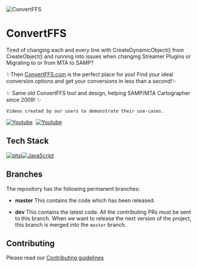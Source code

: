 ![ConvertFFS](https://cloud.piyush.ovh/index.php/s/GQKmKRqt2zDY5AB/preview)

# ConvertFFS

Tired of changing each and every line with CreateDynamicObject() from CreateObject() and running into issues when changing Streamer Plugins or Migrating to or from MTA to SAMP?

✨Then [ConvertFFS.com](https://www.convertffs.com/) is the perfect place for you! Find your ideal conversion options and get your conversions in less than a second!✨ 

✨ Same old ConvertFFS tool and design, helping SAMP/MTA Cartographer since 2009! ✨
  
`Videos created by our users to demonstrate their use-cases.`

[![Youtube](https://img.shields.io/badge/Youtube-FF4747?style=for-the-badge&logo=youtube&logoColor=white)](https://www.youtube.com/results?search_query=convertffs&sp=QgIIAQ%253D%253D)&nbsp; [![Youtube](https://img.shields.io/badge/Live%20Project-blue?style=for-the-badge&logo=Google%20Chrome&logoColor=white)](https://www.convertffs.com/)

## Tech Stack 



[![php](https://img.shields.io/badge/php-7.1+-blue?style=for-the-badge&logo=php&logoColor=white)](https://www.php.net/)[![JavaScript](https://img.shields.io/badge/JavaScript-release-orange?style=for-the-badge&logo=javascript&logoColor=orange)](https://www.javascript.com/)



## Branches

The repository has the following permanent branches:

 * **master** This contains the code which has been released.

 * **dev** This contains the latest code. All the contributing PRs must be sent to this branch. When we want to release the next version of the project, this branch is merged into the `master` branch.

## Contributing
Please read our [Contributing guidelines](https://github.com/diamondzxd/convertffs/blob/main/CONTRIBUTING.md)
